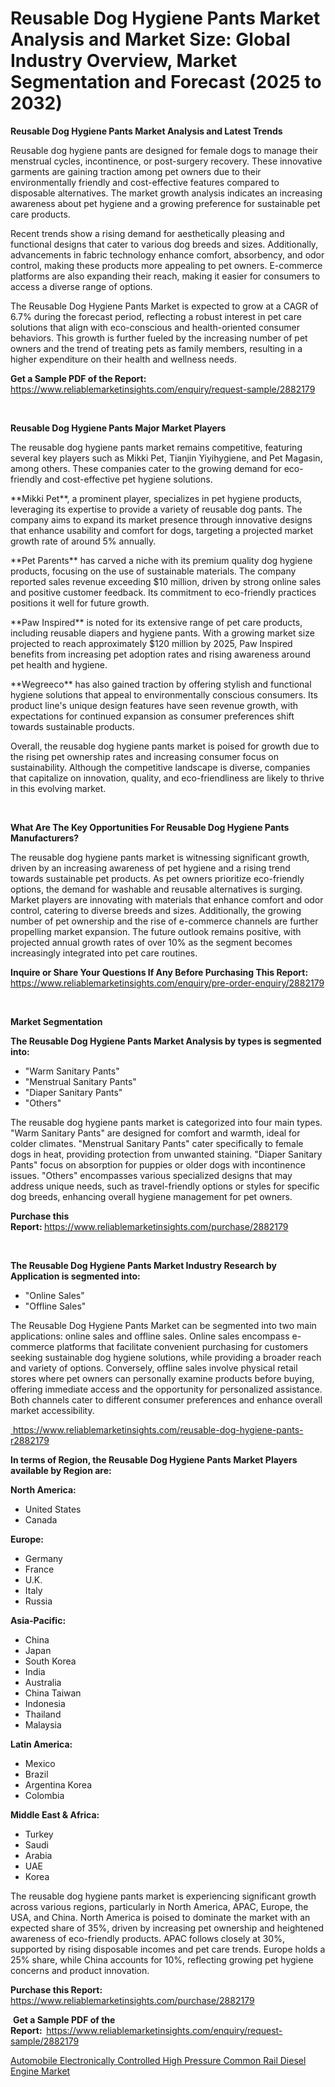 <p><h1>Reusable Dog Hygiene Pants Market Analysis and Market Size: Global Industry Overview, Market Segmentation and Forecast (2025 to 2032)</h1></p><p><strong>Reusable Dog Hygiene Pants Market Analysis and Latest Trends</strong></p>
<p><p>Reusable dog hygiene pants are designed for female dogs to manage their menstrual cycles, incontinence, or post-surgery recovery. These innovative garments are gaining traction among pet owners due to their environmentally friendly and cost-effective features compared to disposable alternatives. The market growth analysis indicates an increasing awareness about pet hygiene and a growing preference for sustainable pet care products. </p><p>Recent trends show a rising demand for aesthetically pleasing and functional designs that cater to various dog breeds and sizes. Additionally, advancements in fabric technology enhance comfort, absorbency, and odor control, making these products more appealing to pet owners. E-commerce platforms are also expanding their reach, making it easier for consumers to access a diverse range of options.</p><p>The Reusable Dog Hygiene Pants Market is expected to grow at a CAGR of 6.7% during the forecast period, reflecting a robust interest in pet care solutions that align with eco-conscious and health-oriented consumer behaviors. This growth is further fueled by the increasing number of pet owners and the trend of treating pets as family members, resulting in a higher expenditure on their health and wellness needs.</p></p>
<p><strong>Get a Sample PDF of the Report:&nbsp;</strong> <a href="https://www.reliablemarketinsights.com/enquiry/request-sample/2882179?utm_campaign=2991&utm_medium=2&utm_source=Github&utm_content=ia&utm_term=13032025&utm_id=reusable-dog-hygiene-pants">https://www.reliablemarketinsights.com/enquiry/request-sample/2882179</a></p>
<p>&nbsp;</p>
<p><strong>Reusable Dog Hygiene Pants Major Market Players</strong></p>
<p><p>The reusable dog hygiene pants market remains competitive, featuring several key players such as Mikki Pet, Tianjin Yiyihygiene, and Pet Magasin, among others. These companies cater to the growing demand for eco-friendly and cost-effective pet hygiene solutions.</p><p>**Mikki Pet**, a prominent player, specializes in pet hygiene products, leveraging its expertise to provide a variety of reusable dog pants. The company aims to expand its market presence through innovative designs that enhance usability and comfort for dogs, targeting a projected market growth rate of around 5% annually.</p><p>**Pet Parents** has carved a niche with its premium quality dog hygiene products, focusing on the use of sustainable materials. The company reported sales revenue exceeding $10 million, driven by strong online sales and positive customer feedback. Its commitment to eco-friendly practices positions it well for future growth.</p><p>**Paw Inspired** is noted for its extensive range of pet care products, including reusable diapers and hygiene pants. With a growing market size projected to reach approximately $120 million by 2025, Paw Inspired benefits from increasing pet adoption rates and rising awareness around pet health and hygiene.</p><p>**Wegreeco** has also gained traction by offering stylish and functional hygiene solutions that appeal to environmentally conscious consumers. Its product line's unique design features have seen revenue growth, with expectations for continued expansion as consumer preferences shift towards sustainable products.</p><p>Overall, the reusable dog hygiene pants market is poised for growth due to the rising pet ownership rates and increasing consumer focus on sustainability. Although the competitive landscape is diverse, companies that capitalize on innovation, quality, and eco-friendliness are likely to thrive in this evolving market.</p></p>
<p>&nbsp;</p>
<p><strong>What Are The Key Opportunities For Reusable Dog Hygiene Pants Manufacturers?</strong></p>
<p><p>The reusable dog hygiene pants market is witnessing significant growth, driven by an increasing awareness of pet hygiene and a rising trend towards sustainable pet products. As pet owners prioritize eco-friendly options, the demand for washable and reusable alternatives is surging. Market players are innovating with materials that enhance comfort and odor control, catering to diverse breeds and sizes. Additionally, the growing number of pet ownership and the rise of e-commerce channels are further propelling market expansion. The future outlook remains positive, with projected annual growth rates of over 10% as the segment becomes increasingly integrated into pet care routines.</p></p>
<p><strong>Inquire or Share Your Questions If Any Before Purchasing This Report:</strong> <a href="https://www.reliablemarketinsights.com/enquiry/pre-order-enquiry/2882179?utm_campaign=2991&utm_medium=2&utm_source=Github&utm_content=ia&utm_term=13032025&utm_id=reusable-dog-hygiene-pants">https://www.reliablemarketinsights.com/enquiry/pre-order-enquiry/2882179</a></p>
<p>&nbsp;</p>
<p><strong>Market Segmentation</strong></p>
<p><strong>The Reusable Dog Hygiene Pants Market Analysis by types is segmented into:</strong></p>
<p><ul><li>"Warm Sanitary Pants"</li><li>"Menstrual Sanitary Pants"</li><li>"Diaper Sanitary Pants"</li><li>"Others"</li></ul></p>
<p><p>The reusable dog hygiene pants market is categorized into four main types. "Warm Sanitary Pants" are designed for comfort and warmth, ideal for colder climates. "Menstrual Sanitary Pants" cater specifically to female dogs in heat, providing protection from unwanted staining. "Diaper Sanitary Pants" focus on absorption for puppies or older dogs with incontinence issues. "Others" encompasses various specialized designs that may address unique needs, such as travel-friendly options or styles for specific dog breeds, enhancing overall hygiene management for pet owners.</p></p>
<p><strong>Purchase this Report:&nbsp;</strong><a href="https://www.reliablemarketinsights.com/purchase/2882179?utm_campaign=2991&utm_medium=2&utm_source=Github&utm_content=ia&utm_term=13032025&utm_id=reusable-dog-hygiene-pants">https://www.reliablemarketinsights.com/purchase/2882179</a></p>
<p>&nbsp;</p>
<p><strong>The Reusable Dog Hygiene Pants Market Industry Research by Application is segmented into:</strong></p>
<p><ul><li>"Online Sales"</li><li>"Offline Sales"</li></ul></p>
<p><p>The Reusable Dog Hygiene Pants Market can be segmented into two main applications: online sales and offline sales. Online sales encompass e-commerce platforms that facilitate convenient purchasing for customers seeking sustainable dog hygiene solutions, while providing a broader reach and variety of options. Conversely, offline sales involve physical retail stores where pet owners can personally examine products before buying, offering immediate access and the opportunity for personalized assistance. Both channels cater to different consumer preferences and enhance overall market accessibility.</p></p>
<p><a href="https://www.reliablemarketinsights.com/reusable-dog-hygiene-pants-r2882179?utm_campaign=2991&utm_medium=2&utm_source=Github&utm_content=ia&utm_term=13032025&utm_id=reusable-dog-hygiene-pants">&nbsp;https://www.reliablemarketinsights.com/reusable-dog-hygiene-pants-r2882179</a></p>
<p><strong>In terms of Region, the Reusable Dog Hygiene Pants Market Players available by Region are:</strong></p>
<p>
    <p> <strong> North America: </strong>
        <ul>
            <li>United States</li>
            <li>Canada</li>
        </ul>
        </p> 
    <p> <strong> Europe: </strong>
        <ul>
            <li>Germany</li>
            <li>France</li>
            <li>U.K.</li>
            <li>Italy</li>
            <li>Russia</li>
        </ul>
        </p> 
    <p> <strong> Asia-Pacific: </strong>
        <ul>
            <li>China</li>
            <li>Japan</li>
            <li>South Korea</li>
            <li>India</li>
            <li>Australia</li>
            <li>China Taiwan</li>
            <li>Indonesia</li>
            <li>Thailand</li>
            <li>Malaysia</li>
        </ul>
        </p> 
    <p> <strong> Latin America: </strong>
        <ul>
            <li>Mexico</li>
            <li>Brazil</li>
            <li>Argentina Korea</li>
            <li>Colombia</li>
        </ul>
        </p> 
    <p> <strong> Middle East & Africa: </strong>
        <ul>
            <li>Turkey</li>
            <li>Saudi</li>
            <li>Arabia</li>
            <li>UAE</li>
            <li>Korea</li>
        </ul>
    </p>
    </p>
<p><p>The reusable dog hygiene pants market is experiencing significant growth across various regions, particularly in North America, APAC, Europe, the USA, and China. North America is poised to dominate the market with an expected share of 35%, driven by increasing pet ownership and heightened awareness of eco-friendly products. APAC follows closely at 30%, supported by rising disposable incomes and pet care trends. Europe holds a 25% share, while China accounts for 10%, reflecting growing pet hygiene concerns and product innovation.</p></p>
<p><strong>Purchase this Report: </strong><a href="https://www.reliablemarketinsights.com/purchase/2882179?utm_campaign=2991&utm_medium=2&utm_source=Github&utm_content=ia&utm_term=13032025&utm_id=reusable-dog-hygiene-pants">https://www.reliablemarketinsights.com/purchase/2882179</a></p>
<p>&nbsp;<strong>Get a Sample PDF of the Report:&nbsp;&nbsp;</strong><a href="https://www.reliablemarketinsights.com/enquiry/request-sample/2882179?utm_campaign=2991&utm_medium=2&utm_source=Github&utm_content=ia&utm_term=13032025&utm_id=reusable-dog-hygiene-pants">https://www.reliablemarketinsights.com/enquiry/request-sample/2882179</a></p>
<p><strong></strong></p>
<p><p><a href="https://github.com/penglatilles/Market-Research-Report-List-1/blob/main/automobile-electronically-controlled-high-pressure-common-rail-diesel-engine-market.md?utm_campaign=2991&utm_medium=2&utm_source=Github&utm_content=ia&utm_term=13032025&utm_id=reusable-dog-hygiene-pants">Automobile Electronically Controlled High Pressure Common Rail Diesel Engine Market</a></p></p>